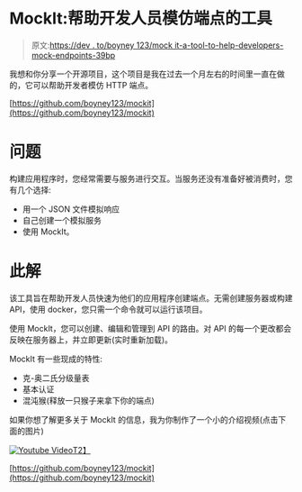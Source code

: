 # MockIt:帮助开发人员模仿端点的工具

> 原文:[https://dev . to/boyney 123/mock it-a-tool-to-help-developers-mock-endpoints-39bp](https://dev.to/boyney123/mockit-a-tool-to-help-developers-mock-endpoints-39bp)

我想和你分享一个开源项目，这个项目是我在过去一个月左右的时间里一直在做的，它可以帮助开发者模仿 HTTP 端点。

[https://github.com/boyney123/mockit](https://github.com/boyney123/mockit)

# [](#the-problem)问题

构建应用程序时，您经常需要与服务进行交互。当服务还没有准备好被消费时，您有几个选择:

*   用一个 JSON 文件模拟响应
*   自己创建一个模拟服务
*   使用 MockIt。

# [](#this-solution)此解

该工具旨在帮助开发人员快速为他们的应用程序创建端点。无需创建服务器或构建 API，使用 docker，您只需一个命令就可以运行该项目。

使用 MockIt，您可以创建、编辑和管理到 API 的路由。对 API 的每一个更改都会反映在服务器上，并立即更新(实时重新加载)。

MockIt 有一些现成的特性:

*   克-奥二氏分级量表
*   基本认证
*   混沌猴(释放一只猴子来拿下你的端点)

如果你想了解更多关于 MockIt 的信息，我为你制作了一个小的介绍视频(点击下面的图片)

[![Youtube Video](../Images/7578526dc18c4ee51eebe409dd7852ec.png)T2】](https://www.youtube.com/watch?v=Ns1SGH8k7oE&t)

[https://github.com/boyney123/mockit](https://github.com/boyney123/mockit)